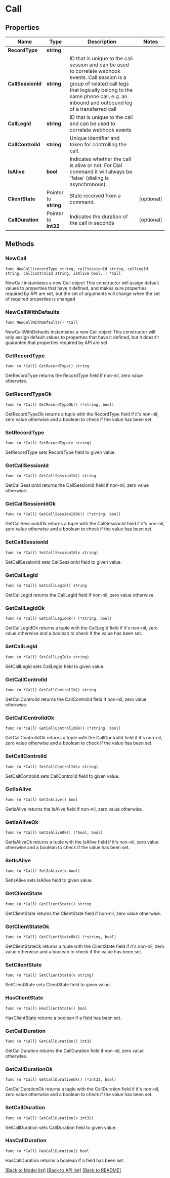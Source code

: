 # Call

## Properties

Name | Type | Description | Notes
------------ | ------------- | ------------- | -------------
**RecordType** | **string** |  | 
**CallSessionId** | **string** | ID that is unique to the call session and can be used to correlate webhook events. Call session is a group of related call legs that logically belong to the same phone call, e.g. an inbound and outbound leg of a transferred call | 
**CallLegId** | **string** | ID that is unique to the call and can be used to correlate webhook events | 
**CallControlId** | **string** | Unique identifier and token for controlling the call. | 
**IsAlive** | **bool** | Indicates whether the call is alive or not. For Dial command it will always be &#x60;false&#x60; (dialing is asynchronous). | 
**ClientState** | Pointer to **string** | State received from a command. | [optional] 
**CallDuration** | Pointer to **int32** | Indicates the duration of the call in seconds | [optional] 

## Methods

### NewCall

`func NewCall(recordType string, callSessionId string, callLegId string, callControlId string, isAlive bool, ) *Call`

NewCall instantiates a new Call object
This constructor will assign default values to properties that have it defined,
and makes sure properties required by API are set, but the set of arguments
will change when the set of required properties is changed

### NewCallWithDefaults

`func NewCallWithDefaults() *Call`

NewCallWithDefaults instantiates a new Call object
This constructor will only assign default values to properties that have it defined,
but it doesn't guarantee that properties required by API are set

### GetRecordType

`func (o *Call) GetRecordType() string`

GetRecordType returns the RecordType field if non-nil, zero value otherwise.

### GetRecordTypeOk

`func (o *Call) GetRecordTypeOk() (*string, bool)`

GetRecordTypeOk returns a tuple with the RecordType field if it's non-nil, zero value otherwise
and a boolean to check if the value has been set.

### SetRecordType

`func (o *Call) SetRecordType(v string)`

SetRecordType sets RecordType field to given value.


### GetCallSessionId

`func (o *Call) GetCallSessionId() string`

GetCallSessionId returns the CallSessionId field if non-nil, zero value otherwise.

### GetCallSessionIdOk

`func (o *Call) GetCallSessionIdOk() (*string, bool)`

GetCallSessionIdOk returns a tuple with the CallSessionId field if it's non-nil, zero value otherwise
and a boolean to check if the value has been set.

### SetCallSessionId

`func (o *Call) SetCallSessionId(v string)`

SetCallSessionId sets CallSessionId field to given value.


### GetCallLegId

`func (o *Call) GetCallLegId() string`

GetCallLegId returns the CallLegId field if non-nil, zero value otherwise.

### GetCallLegIdOk

`func (o *Call) GetCallLegIdOk() (*string, bool)`

GetCallLegIdOk returns a tuple with the CallLegId field if it's non-nil, zero value otherwise
and a boolean to check if the value has been set.

### SetCallLegId

`func (o *Call) SetCallLegId(v string)`

SetCallLegId sets CallLegId field to given value.


### GetCallControlId

`func (o *Call) GetCallControlId() string`

GetCallControlId returns the CallControlId field if non-nil, zero value otherwise.

### GetCallControlIdOk

`func (o *Call) GetCallControlIdOk() (*string, bool)`

GetCallControlIdOk returns a tuple with the CallControlId field if it's non-nil, zero value otherwise
and a boolean to check if the value has been set.

### SetCallControlId

`func (o *Call) SetCallControlId(v string)`

SetCallControlId sets CallControlId field to given value.


### GetIsAlive

`func (o *Call) GetIsAlive() bool`

GetIsAlive returns the IsAlive field if non-nil, zero value otherwise.

### GetIsAliveOk

`func (o *Call) GetIsAliveOk() (*bool, bool)`

GetIsAliveOk returns a tuple with the IsAlive field if it's non-nil, zero value otherwise
and a boolean to check if the value has been set.

### SetIsAlive

`func (o *Call) SetIsAlive(v bool)`

SetIsAlive sets IsAlive field to given value.


### GetClientState

`func (o *Call) GetClientState() string`

GetClientState returns the ClientState field if non-nil, zero value otherwise.

### GetClientStateOk

`func (o *Call) GetClientStateOk() (*string, bool)`

GetClientStateOk returns a tuple with the ClientState field if it's non-nil, zero value otherwise
and a boolean to check if the value has been set.

### SetClientState

`func (o *Call) SetClientState(v string)`

SetClientState sets ClientState field to given value.

### HasClientState

`func (o *Call) HasClientState() bool`

HasClientState returns a boolean if a field has been set.

### GetCallDuration

`func (o *Call) GetCallDuration() int32`

GetCallDuration returns the CallDuration field if non-nil, zero value otherwise.

### GetCallDurationOk

`func (o *Call) GetCallDurationOk() (*int32, bool)`

GetCallDurationOk returns a tuple with the CallDuration field if it's non-nil, zero value otherwise
and a boolean to check if the value has been set.

### SetCallDuration

`func (o *Call) SetCallDuration(v int32)`

SetCallDuration sets CallDuration field to given value.

### HasCallDuration

`func (o *Call) HasCallDuration() bool`

HasCallDuration returns a boolean if a field has been set.


[[Back to Model list]](../README.md#documentation-for-models) [[Back to API list]](../README.md#documentation-for-api-endpoints) [[Back to README]](../README.md)


